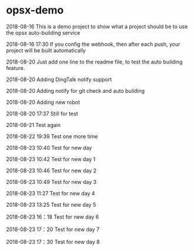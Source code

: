 # opsx-demo
2018-08-16
This is a demo project to show what a project should be to use the opsx auto-building service

2018-08-16 17:30
If you config the webhook, then after each push, your project will be built automatically

2018-08-20
Just add one line to the readme file, to test the auto building feature.

2018-08-20
Adding DingTalk notify support

2018-08-20
Adding notify for git check and auto building

2018-08-20
Adding new robot

2018-08-20 17:37
Still for test

2018-08-21
Test again

2018-08-22 19:39
Test one more time

2018-08-23 10:40 
Test for new day

2018-08-23 10:42 
Test for new day 1


2018-08-23 10:46 
Test for new day 2

2018-08-23 10:49
Test for new day 3

2018-08-23 11:27
Test for new day 4


2018-08-23 13:25
Test for new day 5

2018-08-23 16：18
Test for new day 6


2018-08-23 17：20
Test for new day 7


2018-08-23 17：30
Test for new day 8
